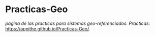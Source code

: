 # Practicas-Geo
_pagina de las practicas para sistemas geo-referenciados._
*Practicas*: https://appithe.github.io/Practicas-Geo/.
